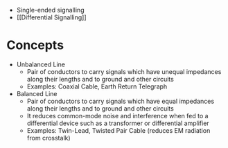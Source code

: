 - Single-ended signalling
- [[Differential Signalling]]


# Concepts
- Unbalanced Line
	- Pair of conductors to carry signals which have unequal impedances along their lengths and to ground and other circuits
	- Examples: Coaxial Cable, Earth Return Telegraph 
- Balanced Line
	- Pair of conductors to carry signals which have equal impedances along their lengths and to ground and other circuits
	- It reduces common-mode noise and interference when fed to a differential device such as a transformer or differential amplifier
	- Examples: Twin-Lead, Twisted Pair Cable (reduces EM radiation from crosstalk)